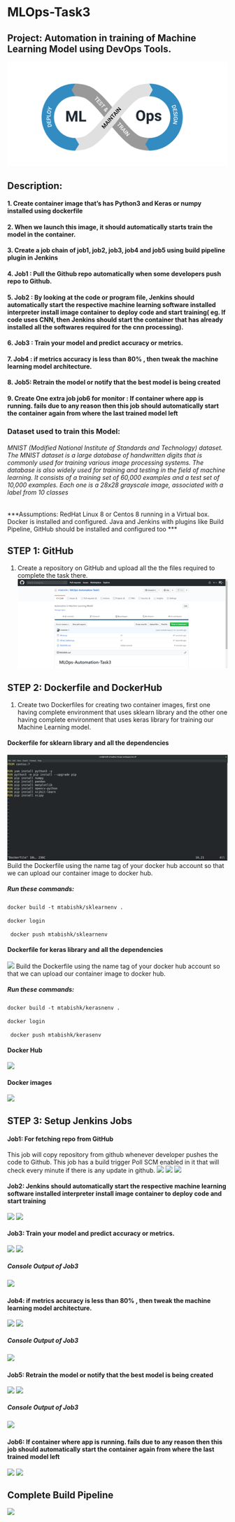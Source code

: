 # MLOps-Task3
## Project: Automation in training of Machine Learning Model using DevOps Tools.

![](images/0.png)

## Description:
#### 1. Create container image that’s has Python3 and Keras or numpy  installed  using dockerfile 
#### 2. When we launch this image, it should automatically starts train the model in the container.
#### 3. Create a job chain of job1, job2, job3, job4 and job5 using build pipeline plugin in Jenkins 
#### 4.  Job1 : Pull  the Github repo automatically when some developers push repo to Github.
#### 5.  Job2 : By looking at the code or program file, Jenkins should automatically start the respective machine learning software installed interpreter install image container to deploy code  and start training( eg. If code uses CNN, then Jenkins should start the container that has already installed all the softwares required for the cnn processing).
#### 6. Job3 : Train your model and predict accuracy or metrics.
#### 7. Job4 : if metrics accuracy is less than 80%  , then tweak the machine learning model architecture.
#### 8. Job5: Retrain the model or notify that the best model is being created
#### 9. Create One extra job job6 for monitor : If container where app is running. fails due to any reason then this job should automatically start the container again from where the last trained model left


### Dataset used to train this Model: 
###### MNIST (Modified National Institute of Standards and Technology) dataset. The MNIST dataset is a large database of handwritten digits that is commonly used for training various image processing systems. The database is also widely used for training and testing in the field of machine learning. It consists of a training set of 60,000 examples and a test set of 10,000 examples. Each one is a 28x28 grayscale image, associated with a label from 10 classes

***Assumptions:
RedHat Linux 8 or Centos 8 running in a Virtual box. Docker is installed and configured. Java and Jenkins with plugins like Build Pipeline, GitHub  should be installed and configured too  ***

## STEP 1: GitHub
1. Create a repository on GitHub and upload all the the files required to complete the task there. 
![](images/github.png)

## STEP 2: Dockerfile and DockerHub
1. Create two Dockerfiles for creating  two container images, first one having complete environment that uses sklearn library and the other one having complete environment that uses keras library for training our Machine Learning model.
#### Dockerfile for sklearn library and all the dependencies
![](images/df1.png)
Build the Dockerfile using the name tag of your docker hub account so that we can upload our container image to docker hub.
##### Run these commands: 
``` docker build -t mtabishk/sklearnenv . ```

``` docker login ```

``` docker push mtabishk/sklearnenv```

#### Dockerfile for keras library and all the dependencies
![](images/df2.png)
Build the Dockerfile using the name tag of your docker hub account so that we can upload our container image to docker hub.
##### Run these commands: 
``` docker build -t mtabishk/kerasnenv . ```

``` docker login ```

``` docker push mtabishk/kerasenv```

#### Docker Hub 
![](images/dh.png)

#### Docker images
![](images/di.png)

## STEP 3: Setup Jenkins Jobs
#### Job1: For fetching repo from GitHub
This job will copy repository from github whenever developer pushes the code to Github. This job has a build trigger Poll SCM enabled in it that will check every minute if there is any update in github.
![](images/j11.png)
![](images/j12.png)
![](images/j13.png)

#### Job2: Jenkins should automatically start the respective machine learning software installed interpreter install image container to deploy code  and start training

![](images/j21.png)
![](images/j22.png)

#### Job3: Train your model and predict accuracy or metrics.

![](images/31.png)
![](images/32.png)

##### Console Output of Job3
![](images/j3.png)

#### Job4: if metrics accuracy is less than 80% , then tweak the machine learning model architecture.

![](images/41.png)
![](images/42.png)

##### Console Output of Job3
![](images/j4.png)

#### Job5:  Retrain the model or notify that the best model is being created
![](images/51.png)
![](images/52.png)

##### Console Output of Job3
![](images/j5.png)

#### Job6: If container where app is running. fails due to any reason then this job should automatically start the container again from where the last trained model left
![](images/61.png)
![](images/62.png)

## Complete Build Pipeline

![](images/buildpipe.png)

